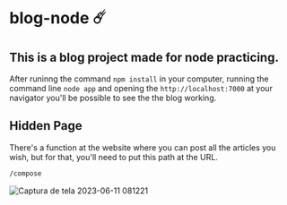 # blog-node ☄️
## This is a blog project made for node practicing.

After runinng the command `npm install` in your computer, running the command line `node app` and opening the `http://localhost:7000` at your navigator you'll be possible to see the the blog working.

## Hidden Page
There's a function at the website where you can post all the articles you wish, but for that, you'll need to put this path at the URL.

```bash 
/compose
```
![Captura de tela 2023-06-11 081221](https://github.com/gustapine/blog-node/assets/90855105/f1de5a5d-5ff5-4e11-b3ce-5c596cc95521)
